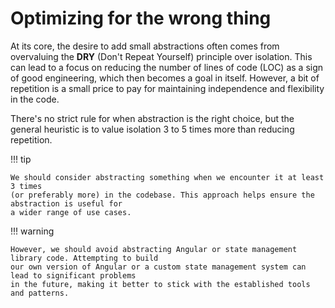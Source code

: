 # Optimizing for the wrong thing

At its core, the desire to add small abstractions often comes from overvaluing the
**DRY** (Don't Repeat Yourself) principle over isolation. This can lead to a focus on reducing the
number of lines of code (LOC) as a sign of good engineering, which then becomes a goal in itself.
However, a bit of repetition is a small price to pay for maintaining independence and flexibility in
the code.

There's no strict rule for when abstraction is the right choice, but the general heuristic is to
value isolation 3 to 5 times more than reducing repetition.

!!! tip

    We should consider abstracting something when we encounter it at least 3 times
    (or preferably more) in the codebase. This approach helps ensure the abstraction is useful for
    a wider range of use cases.

!!! warning

    However, we should avoid abstracting Angular or state management library code. Attempting to build
    our own version of Angular or a custom state management system can lead to significant problems
    in the future, making it better to stick with the established tools and patterns.

